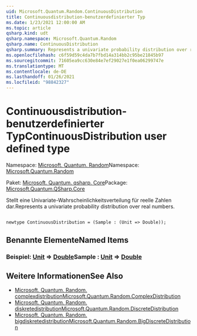 ```yaml
---
uid: Microsoft.Quantum.Random.ContinuousDistribution
title: Continuousdistribution-benutzerdefinierter Typ
ms.date: 1/23/2021 12:00:00 AM
ms.topic: article
qsharp.kind: udt
qsharp.namespace: Microsoft.Quantum.Random
qsharp.name: ContinuousDistribution
qsharp.summary: Represents a univariate probability distribution over real numbers.
ms.openlocfilehash: c6f59d59c4da7b7fbd14a314bb2c95be21845b97
ms.sourcegitcommit: 71605ea9cc630e84e7ef29027e1f0ea06299747e
ms.translationtype: MT
ms.contentlocale: de-DE
ms.lasthandoff: 01/26/2021
ms.locfileid: "98842327"
---
```

# <a name="continuousdistribution-user-defined-type"></a><span data-ttu-id="5d269-102">Continuousdistribution-benutzerdefinierter Typ</span><span class="sxs-lookup"><span data-stu-id="5d269-102">ContinuousDistribution user defined type</span></span>

<span data-ttu-id="5d269-103">Namespace: [Microsoft. Quantum. Random](xref:Microsoft.Quantum.Random)</span><span class="sxs-lookup"><span data-stu-id="5d269-103">Namespace: [Microsoft.Quantum.Random](xref:Microsoft.Quantum.Random)</span></span>

<span data-ttu-id="5d269-104">Paket: [Microsoft. Quantum. qsharp. Core](https://nuget.org/packages/Microsoft.Quantum.QSharp.Core)</span><span class="sxs-lookup"><span data-stu-id="5d269-104">Package: [Microsoft.Quantum.QSharp.Core](https://nuget.org/packages/Microsoft.Quantum.QSharp.Core)</span></span>


<span data-ttu-id="5d269-105">Stellt eine Univariate-Wahrscheinlichkeitsverteilung für reelle Zahlen dar.</span><span class="sxs-lookup"><span data-stu-id="5d269-105">Represents a univariate probability distribution over real numbers.</span></span>

```qsharp

newtype ContinuousDistribution = (Sample : (Unit => Double));
```



## <a name="named-items"></a><span data-ttu-id="5d269-106">Benannte Elemente</span><span class="sxs-lookup"><span data-stu-id="5d269-106">Named Items</span></span>

### <a name="sample--unit--double"></a><span data-ttu-id="5d269-107">Beispiel: [Unit](xref:microsoft.quantum.lang-ref.unit) => [Double](xref:microsoft.quantum.lang-ref.double)</span><span class="sxs-lookup"><span data-stu-id="5d269-107">Sample : [Unit](xref:microsoft.quantum.lang-ref.unit) => [Double](xref:microsoft.quantum.lang-ref.double)</span></span> 



## <a name="see-also"></a><span data-ttu-id="5d269-108">Weitere Informationen</span><span class="sxs-lookup"><span data-stu-id="5d269-108">See Also</span></span>

- [<span data-ttu-id="5d269-109">Microsoft. Quantum. Random. complexdistribution</span><span class="sxs-lookup"><span data-stu-id="5d269-109">Microsoft.Quantum.Random.ComplexDistribution</span></span>](xref:Microsoft.Quantum.Random.ComplexDistribution)
- [<span data-ttu-id="5d269-110">Microsoft. Quantum. Random. diskretedistribution</span><span class="sxs-lookup"><span data-stu-id="5d269-110">Microsoft.Quantum.Random.DiscreteDistribution</span></span>](xref:Microsoft.Quantum.Random.DiscreteDistribution)
- [<span data-ttu-id="5d269-111">Microsoft. Quantum. Random. bigdiskretedistribution</span><span class="sxs-lookup"><span data-stu-id="5d269-111">Microsoft.Quantum.Random.BigDiscreteDistribution</span></span>](xref:Microsoft.Quantum.Random.BigDiscreteDistribution)